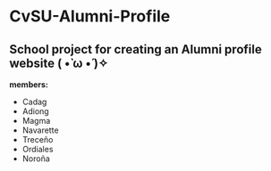 # CvSU-Alumni-Profile
School project for creating an Alumni profile website ( •̀ ω •́ )✧
---
**members:**
 - Cadag
 - Adiong
 - Magma
 - Navarette
 - Treceño
 - Ordiales
 - Noroña
